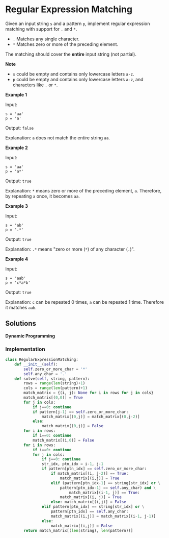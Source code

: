 # Regular Expression Matching

Given an input string `s` and a pattern `p`, implement regular 
expression matching with support for `.` and `*`.

- `.` Matches any single character.
- `*` Matches zero or more of the preceding element.

The matching should cover the **entire** input string (not partial).

**Note**

- `s` could be empty and contains only lowercase letters `a-z`.
- `p` could be empty and contains only lowercase letters `a-z`, and characters like `.` or `*`.

**Example 1**

Input:
```
s = 'aa'
p = 'a'
```

Output: `false`

Explanation: `a` does not match the entire string `aa`.

**Example 2**

Input:
```
s = 'aa'
p = 'a*'
```

Output: `true`

Explanation: `*` means zero or more of the preceding element, `a`. 
Therefore, by repeating `a` once, it becomes `aa`.

**Example 3**

Input:

```
s = 'ab'
p = '.*'
```

Output: `true`

Explanation: `.*` means "zero or more (`*`) of any character (`.`)".

**Example 4**

Input:

```
s = 'aab'
p = 'c*a*b'
```

Output: `true`

Explanation: `c` can be repeated 0 times, `a` can be repeated 
1 time. Therefore it matches `aab`.

## Solutions

**Dynamic Programming**

### Implementation

```python
class RegularExpressionMatching:
    def __init__(self):
        self.zero_or_more_char = '*'
        self.any_char = '.'
    def solve(self, string, pattern):
        rows = range(len(string)+1)
        cols = range(len(pattern)+1)
        match_matrix = {(i, j): None for i in rows for j in cols}
        match_matrix[(0,0)] = True
        for j in cols:
            if j==0: continue
            if pattern[j-1] == self.zero_or_more_char:
                match_matrix[(0,j)] = match_matrix[(0,j-2)]
            else:
                match_matrix[(0,j)] = False
        for i in rows:
            if i==0: continue
            match_matrix[(i,0)] = False
        for i in rows:
            if i==0: continue
            for j in cols:
                if j==0: continue
                str_idx, ptn_idx = i-1, j-1
                if pattern[ptn_idx] == self.zero_or_more_char:
                    if match_matrix[(i, j-2)] == True:
                        match_matrix[(i,j)] = True
                    elif (pattern[ptn_idx-1] == string[str_idx] or \
                        pattern[ptn_idx-1] == self.any_char) and \
                            match_matrix[(i-1, j)] == True:
                        match_matrix[(i, j)] = True
                    else: match_matrix[(i,j)] = False
                elif pattern[ptn_idx] == string[str_idx] or \
                    pattern[ptn_idx] == self.any_char:
                    match_matrix[(i,j)] = match_matrix[(i-1, j-1)]
                else:
                    match_matrix[(i,j)] = False
        return match_matrix[(len(string), len(pattern))]
```
